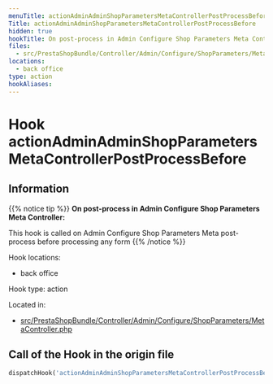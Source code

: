 ```yaml
---
menuTitle: actionAdminAdminShopParametersMetaControllerPostProcessBefore
Title: actionAdminAdminShopParametersMetaControllerPostProcessBefore
hidden: true
hookTitle: On post-process in Admin Configure Shop Parameters Meta Controller
files:
  - src/PrestaShopBundle/Controller/Admin/Configure/ShopParameters/MetaController.php
locations:
  - back office
type: action
hookAliases:
---
```


# Hook actionAdminAdminShopParametersMetaControllerPostProcessBefore

## Information

{{% notice tip %}}
**On post-process in Admin Configure Shop Parameters Meta Controller:** 

This hook is called on Admin Configure Shop Parameters Meta post-process before processing any form
{{% /notice %}}

Hook locations: 
  - back office

Hook type: action

Located in: 
  - [src/PrestaShopBundle/Controller/Admin/Configure/ShopParameters/MetaController.php](https://github.com/PrestaShop/PrestaShop/blob/8.0.x/src/PrestaShopBundle/Controller/Admin/Configure/ShopParameters/MetaController.php)

## Call of the Hook in the origin file

```php
dispatchHook('actionAdminAdminShopParametersMetaControllerPostProcessBefore', ['controller' => $this])
```